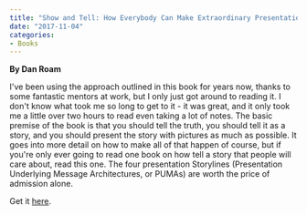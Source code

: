 ```yaml
---
title: "Show and Tell: How Everybody Can Make Extraordinary Presentation"
date: "2017-11-04"
categories:
- Books
---
```


**By Dan Roam**

I've been using the approach outlined in this book for years now, thanks to some fantastic mentors at work, but I only just got around to reading it. I don't know what took me so long to get to it - it was great, and it only took me a little over two hours to read even taking a lot of notes. The basic premise of the book is that you should tell the truth, you should tell it as a story, and you should present the story with pictures as much as possible. It goes into more detail on how to make all of that happen of course, but if you're only ever going to read one book on how tell a story that people will care about, read this one. The four presentation Storylines (Presentation Underlying Message Architectures, or PUMAs) are worth the price of admission alone.

Get it [here](https://smile.amazon.com/Show-Tell-Everybody-Extraordinary-Presentations-ebook/dp/B00IDD8WHE/ref=sr_1_1?ie=UTF8&qid=1509759382&sr=8-1&keywords=show+and+tell).
